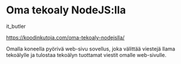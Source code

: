 # Oma tekoaly NodeJS:lla
 it_butler

https://koodinkutoja.com/oma-tekoaly-nodejslla/

Omalla koneella pyörivä web-sivu sovellus, joka välittää viestejä llama tekoälylle ja tulostaa tekoälyn tuottamat viestit omalle web-sivulle.